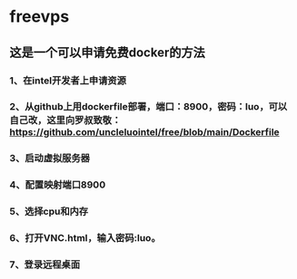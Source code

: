 # freevps
## 这是一个可以申请免费docker的方法
### 1、在intel开发者上申请资源
### 2、从github上用dockerfile部署，端口：8900，密码：luo，可以自己改，这里向罗叔致敬：https://github.com/uncleluointel/free/blob/main/Dockerfile
### 3、启动虚拟服务器
### 4、配置映射端口8900
### 5、选择cpu和内存
### 6、打开VNC.html，输入密码:luo。
### 7、登录远程桌面
